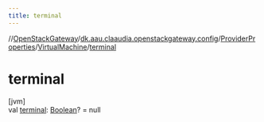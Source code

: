 ```yaml
---
title: terminal
---
```

//[OpenStackGateway](../../../../index.html)/[dk.aau.claaudia.openstackgateway.config](../../index.html)/[ProviderProperties](../index.html)/[VirtualMachine](index.html)/[terminal](terminal.html)



# terminal



[jvm]\
val [terminal](terminal.html): [Boolean](https://kotlinlang.org/api/latest/jvm/stdlib/kotlin/-boolean/index.html)? = null




